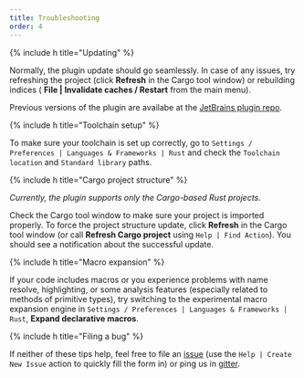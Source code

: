 ```yaml
---
title: Troubleshooting
order: 4
---
```


{% include h title="Updating" %}

Normally, the plugin update should go seamlessly. In case of any issues,
 try refreshing the project (click **Refresh** in the Cargo tool window) or rebuilding indices (
**File | Invalidate caches / Restart** from the main menu).
 
Previous versions of the plugin are availabe at the
[JetBrains plugin repo](https://plugins.jetbrains.com/plugin/8182).


{% include h title="Toolchain setup" %}

To make sure your toolchain is set up correctly, 
go to `Settings / Preferences | Languages & Frameworks | Rust` and check the `Toolchain location` 
and `Standard library` paths.


{% include h title="Cargo project structure" %}

*Currently, the plugin supports only the Cargo-based Rust projects.*

Check the Cargo tool window to make sure your project is imported properly. To force the project structure update, click **Refresh** in the Cargo tool window 
(or call **Refresh Cargo project** using `Help | Find Action`).
 You should see a notification about the successful update.


{% include h title="Macro expansion" %}

If your code includes macros or you experience problems with name resolve, highlighting, or some analysis features (especially related to methods of primitive types),
 try switching to the experimental macro expansion engine in `Settings / Preferences | Languages & Frameworks | Rust`, 
 **Expand declarative macros**. 


{% include h title="Filing a bug" %}

If neither of these tips help, feel free to file an [issue] 
(use the `Help | Create New Issue` action to quickly fill the form in) or ping us in [gitter].


[issue]: https://github.com/intellij-rust/intellij-rust/issues
[gitter]: https://gitter.im/intellij-rust/intellij-rust
